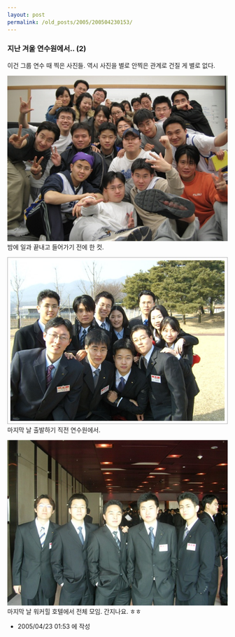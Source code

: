 ```yaml
---
layout: post
permalink: /old_posts/2005/200504230153/
---
```


### 지난 겨울 연수원에서.. (2)

이건 그룹 연수 때 찍은 사진들.
역시 사진을 별로 안찍은 관계로 건질 게 별로 없다.

![c0003499_148829.jpg](200504230153/c0003499_148829.jpg)
밤에 일과 끝내고 들어가기 전에 한 컷.

![c0003499_1492271.jpg](200504230153/c0003499_1492271.jpg)
마지막 날 출발하기 직전 연수원에서.

![c0003499_1484385.jpg](200504230153/c0003499_1484385.jpg)
마지막 날 워커힐 호텔에서 전체 모임. 간지나요. ㅎㅎ






- 2005/04/23 01:53 에 작성